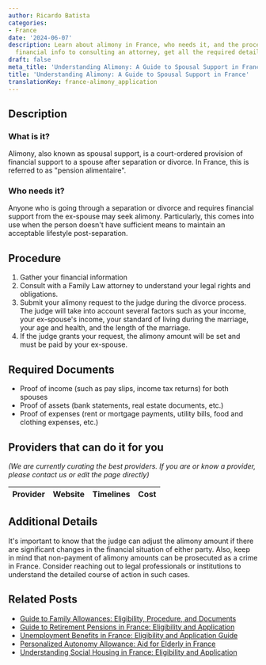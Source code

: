 ```yaml
---
author: Ricardo Batista
categories:
- France
date: '2024-06-07'
description: Learn about alimony in France, who needs it, and the procedure. From
  financial info to consulting an attorney, get all the required details here.
draft: false
meta_title: 'Understanding Alimony: A Guide to Spousal Support in France'
title: 'Understanding Alimony: A Guide to Spousal Support in France'
translationKey: france-alimony_application
---
```


## Description

### What is it?
Alimony, also known as spousal support, is a court-ordered provision of financial support to a spouse after separation or divorce. In France, this is referred to as "pension alimentaire". 

### Who needs it?
Anyone who is going through a separation or divorce and requires financial support from the ex-spouse may seek alimony. Particularly, this comes into use when the person doesn't have sufficient means to maintain an acceptable lifestyle post-separation.

## Procedure

1. Gather your financial information
2. Consult with a Family Law attorney to understand your legal rights and obligations.
3. Submit your alimony request to the judge during the divorce process. The judge will take into account several factors such as your income, your ex-spouse's income, your standard of living during the marriage, your age and health, and the length of the marriage.
4. If the judge grants your request, the alimony amount will be set and must be paid by your ex-spouse.

## Required Documents

- Proof of income (such as pay slips, income tax returns) for both spouses
- Proof of assets (bank statements, real estate documents, etc.)
- Proof of expenses (rent or mortgage payments, utility bills, food and clothing expenses, etc.)

## Providers that can do it for you
_(We are currently curating the best providers. If you are or know a provider, please contact us or edit the page directly)_

| Provider        |     Website     |     Timelines    |       Cost      |
| :-------------: | :-------------: |  :-------------: | :-------------: |

## Additional Details
It's important to know that the judge can adjust the alimony amount if there are significant changes in the financial situation of either party. Also, keep in mind that non-payment of alimony amounts can be prosecuted as a crime in France. Consider reaching out to legal professionals or institutions to understand the detailed course of action in such cases.
## Related Posts

- [Guide to Family Allowances: Eligibility, Procedure, and Documents](https://tramitit.com/guides/france/family_allowance_application/)
- [Guide to Retirement Pensions in France: Eligibility and Application](https://tramitit.com/guides/france/retirement_pension_application/)
- [Unemployment Benefits in France: Eligibility and Application Guide](https://tramitit.com/guides/france/unemployment_benefit_application/)
- [Personalized Autonomy Allowance: Aid for Elderly in France](https://tramitit.com/guides/france/application_for_personalized_autonomy_allowance_apa/)
- [Understanding Social Housing in France: Eligibility and Application](https://tramitit.com/guides/france/application_for_social_housing/)